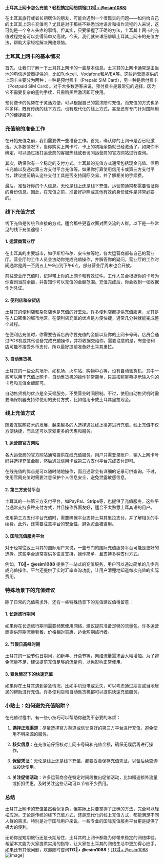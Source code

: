 **土耳其上网卡怎么充值？轻松搞定网络烦恼[[TG💪+ @esim1088](https://t.me/s/esim1088)]**

在土耳其旅行或者长期居住的朋友，可能会遇到一个很现实的问题——如何给自己的土耳其上网卡充值呢？尤其是对于那些不熟悉当地语言和操作流程的人来说，这可能是一个令人头疼的事情。但其实，只要掌握了正确的方法，土耳其上网卡的充值过程完全可以变得简单又高效。今天，我们就来详细聊聊土耳其上网卡的充值方法，帮助大家轻松解决网络烦恼。

### 土耳其上网卡的基本情况

首先，让我们了解一下土耳其上网卡的一些基本信息。土耳其的上网卡通常是由当地的电信运营商提供的，比如Turkcell、Vodafone和AVEA等。这些运营商提供的上网卡主要分为两种：一种是预付费卡（Prepaid SIM Card），另一种是后付费卡（Postpaid SIM Card）。对于大多数游客来说，预付费卡是最常见的选择，因为它不需要复杂的签约手续，只需购买后激活即可使用。

预付费卡的优势在于灵活方便，可以根据自己的需求随时充值。而充值的方式也多种多样，既有传统的线下方式，也有现代化的线上方式，甚至还有专门针对国际用户的便捷服务。

### 充值前的准备工作

在开始充值之前，我们需要做一些准备工作。首先，确认你的上网卡是否已经激活。大多数情况下，当你购买上网卡时，卡上的初始余额就已经激活了。如果你不确定，可以通过拨打运营商的客服热线或者访问运营商的官方网站进行查询。

其次，确保你有一个稳定的支付方式。土耳其的充值方式通常包括现金充值、信用卡充值以及通过第三方支付平台充值等。如果你打算使用信用卡或第三方支付平台，建议提前确认这些支付工具是否支持国际交易，并了解相关的手续费。

最后，准备好你的个人信息。无论是线上还是线下充值，运营商通常都需要验证你的身份信息。因此，在充值之前，准备好护照或其他有效的身份证件是非常必要的。

### 线下充值方式

线下充值是传统且直接的方式，适合那些更喜欢面对面交流的人群。以下是一些常见的线下充值途径：

#### 1. **运营商营业厅**
   在土耳其的主要城市，如伊斯坦布尔、安卡拉等地，各大运营商都有自己的营业厅。营业厅的工作人员会协助你完成充值操作，并解答你的疑问。营业厅的工作时间通常是周一至周五上午9点到下午6点，部分营业厅周末也会开放。

   前往营业厅充值时，记得带上你的上网卡和有效证件。工作人员会根据你的卡号为你查询当前余额，并告知你可以充值的金额范围。充值完成后，你会收到一张收据作为凭证。

#### 2. **便利店和杂货店**
   土耳其的便利店和杂货店也是充值的好去处。许多便利店都提供充值服务，尤其是在人口密集的城市地区。在便利店充值的优点是方便快捷，通常几分钟就能完成整个过程。

   在便利店充值时，你需要告诉店员你要充值的金额以及你的上网卡号码。店员会通过POS机或其他设备完成充值操作，并将收据交给你。需要注意的是，有些便利店可能不接受外币支付，所以最好提前准备好土耳其里拉。

#### 3. **自动售货机**
   土耳其的一些公共场所，如机场、火车站、购物中心等，设有自动售货机，其中一些可以用于充值上网卡。自动售货机的操作非常简单，只需按照屏幕提示输入你的卡号和充值金额即可。

   自动售货机的优点是全天候服务，不受营业时间限制。不过，使用自动售货机时需要确保机器支持你使用的支付方式，比如信用卡或土耳其里拉现金。

### 线上充值方式

随着互联网技术的发展，越来越多的人选择通过线上渠道进行充值。线上充值不仅方便快捷，而且还可以享受更多的优惠和服务。

#### 1. **运营商官方网站**
   各大运营商的官方网站通常提供在线充值服务。用户只需登录账户，输入上网卡号码并选择充值金额，然后通过信用卡或第三方支付平台完成支付即可。

   在线充值的优点是可以随时随地操作，而且通常会有详细的记录可供查询。不过，使用官网充值时需要注意保护个人信息安全，避免泄露敏感信息。

#### 2. **第三方支付平台**
   土耳其的一些第三方支付平台，如PayPal、Stripe等，也提供了充值服务。这些平台通常支持多种支付方式，并且操作界面友好，适合不太熟悉土耳其语的用户。

   使用第三方支付平台充值时，需要确保平台支持土耳其里拉支付，并了解相关的手续费。此外，还需要注意平台的安全性，避免资金被盗用。

#### 3. **国际充值服务平台**
   对于经常往返土耳其的国际用户来说，一些专门的国际充值服务平台可能是更好的选择。这些平台通常提供多语言支持，操作简单，且支持多种支付方式。

   例如，**TG💪+ @esim1088** 提供了一站式的充值服务，用户可以通过简单的几步完成充值操作。平台还提供了实时汇率查询功能，让用户清楚地知道每次充值的实际费用。

### 特殊场景下的充值建议

除了日常的充值需求外，还有一些特殊场景下的充值建议值得留意：

#### 1. **长途旅行期间**
   如果你在长途旅行期间需要频繁使用网络，建议提前准备足够的流量包。许多运营商提供短期流量套餐，价格相对实惠，适合短期旅行者。

#### 2. **节假日高峰时期**
   土耳其的一些节假日期间，如新年、开斋节等，网络流量需求会大幅增加。为了避免流量不足，建议提前充值足够的流量包，以免影响正常使用。

#### 3. **紧急情况下的快速充值**
   如果你在土耳其遇到紧急情况，比如手机没电或丢失，可以考虑通过朋友或当地居民的帮助进行充值。许多便利店和自动售货机都可以提供快速充值服务。

### 小贴士：如何避免充值陷阱？

在充值过程中，有一些小技巧可以帮助你避免不必要的麻烦：

1. **选择正规渠道**：尽量选择官方渠道或信誉良好的第三方平台进行充值，避免使用不明来源的服务。
   
2. **核实信息**：在充值前仔细核对上网卡号码和充值金额，确保无误后再进行操作。

3. **保留凭证**：无论是线上还是线下充值，都要妥善保存充值凭证，以备后续查询或投诉使用。

4. **关注促销活动**：许多运营商会在特定时间段推出促销活动，比如赠送额外流量或折扣优惠，及时关注这些活动可以节省不少费用。

### 总结

土耳其上网卡的充值虽然看似复杂，但实际上只要掌握了正确的方法，完全可以轻松应对。无论是传统的线下充值方式，还是现代化的线上充值方式，都能满足不同人群的需求。特别是对于国际用户来说，一些专业的国际充值服务平台更是提供了极大的便利。

无论你是短期旅行还是长期居住，土耳其的上网卡都能为你带来稳定的网络体验。希望本文能为大家提供实用的指导，让大家在土耳其的网络生活中更加得心应手。如果还有其他问题，欢迎随时咨询**TG💪+ @esim1088**！[[TG💪+ @esim1088](https://t.me/s/esim1088) ![Image](https://i.postimg.cc/4NQfJmqS/Snipaste-2025-05-13-00-14-12.png)]
